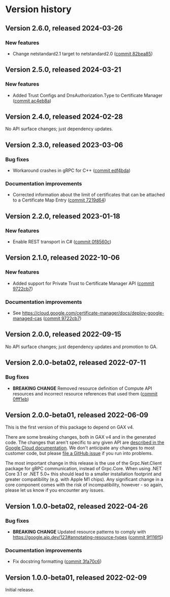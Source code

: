 # Version history

## Version 2.6.0, released 2024-03-26

### New features

- Change netstandard2.1 target to netstandard2.0 ([commit 82bea85](https://github.com/googleapis/google-cloud-dotnet/commit/82bea850661975b9750ac30753528cc9d2e05240))

## Version 2.5.0, released 2024-03-21

### New features

- Added Trust Configs and DnsAuthorization.Type to Certificate Manager ([commit ac4eb8a](https://github.com/googleapis/google-cloud-dotnet/commit/ac4eb8a1afb11a6885101a658e5b0094192c6e03))

## Version 2.4.0, released 2024-02-28

No API surface changes; just dependency updates.

## Version 2.3.0, released 2023-03-06

### Bug fixes

- Workaround crashes in gRPC for C++ ([commit edf4bda](https://github.com/googleapis/google-cloud-dotnet/commit/edf4bda298867ba6bfce2927e14732f90260e65e))

### Documentation improvements

- Corrected information about the limit of certificates that can be attached to a Certificate Map Entry ([commit 7219d64](https://github.com/googleapis/google-cloud-dotnet/commit/7219d645951e1c29a9f73376de8c1a3e39cf1737))

## Version 2.2.0, released 2023-01-18

### New features

- Enable REST transport in C# ([commit 0f8560c](https://github.com/googleapis/google-cloud-dotnet/commit/0f8560c840725bf41bc060c8beecafc7d99f38eb))

## Version 2.1.0, released 2022-10-06

### New features

- Added support for Private Trust to Certificate Manager API ([commit 9722cb7](https://github.com/googleapis/google-cloud-dotnet/commit/9722cb7981d69eda8f759a01b0fd72dbd9c28819))

### Documentation improvements

- See https://cloud.google.com/certificate-manager/docs/deploy-google-managed-cas ([commit 9722cb7](https://github.com/googleapis/google-cloud-dotnet/commit/9722cb7981d69eda8f759a01b0fd72dbd9c28819))

## Version 2.0.0, released 2022-09-15

No API surface changes; just dependency updates and promotion to GA.

## Version 2.0.0-beta02, released 2022-07-11

### Bug fixes

- **BREAKING CHANGE** Removed resource definition of Compute API resources and incorrect resource references that used them ([commit 0fff1eb](https://github.com/googleapis/google-cloud-dotnet/commit/0fff1ebe5d0be93eeb28fc8dd750f0fd2f77d3b7))

## Version 2.0.0-beta01, released 2022-06-09

This is the first version of this package to depend on GAX v4.

There are some breaking changes, both in GAX v4 and in the generated
code. The changes that aren't specific to any given API are [described in the Google Cloud
documentation](https://cloud.google.com/dotnet/docs/reference/help/breaking-gax4).
We don't anticipate any changes to most customer code, but please [file a
GitHub issue](https://github.com/googleapis/google-cloud-dotnet/issues/new/choose)
if you run into problems.

The most important change in this release is the use of the Grpc.Net.Client package
for gRPC communication, instead of Grpc.Core. When using .NET Core 3.1 or .NET 5.0+
this should lead to a smaller installation footprint and greater compatibility (e.g.
with Apple M1 chips). Any significant change in a core component comes with the risk
of incompatibility, however - so again, please let us know if you encounter any
issues.

## Version 1.0.0-beta02, released 2022-04-26

### Bug fixes

- **BREAKING CHANGE** Updated resource patterns to comply with https://google.aip.dev/123#annotating-resource-types ([commit 9f116f5](https://github.com/googleapis/google-cloud-dotnet/commit/9f116f5f55837084d0f197c1f90e6b42e86c7848))

### Documentation improvements

- Fix docstring formatting ([commit 3fa70c6](https://github.com/googleapis/google-cloud-dotnet/commit/3fa70c68e03ef44c94748a31ef4d2f1e37a33ddd))
## Version 1.0.0-beta01, released 2022-02-09

Initial release.
